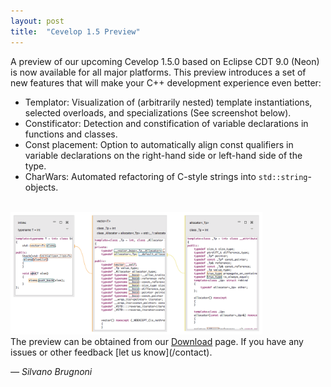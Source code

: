 ```yaml
---
layout: post
title:  "Cevelop 1.5 Preview"
---
```

A preview of our upcoming Cevelop 1.5.0 based on Eclipse CDT 9.0 (Neon) is now available for all major platforms. This preview introduces a set of new features that will make your C++ development experience even better:

* Templator: Visualization of (arbitrarily nested) template instantiations, selected overloads, and specializations (See screenshot below).
* Constificator: Detection and constification of variable declarations in functions and classes.
* Const placement: Option to automatically align const qualifiers in variable declarations on the right-hand side or left-hand side of the type.
* CharWars: Automated refactoring of C-style strings into <code>std::string</code>-objects.

<br/>

<img src="/img/templator-vector.png" class="img-responsive center-block" style="width:80%" alt="Template Instantiation Example">

<br/>
The preview can be obtained from our <a href='/download/'>Download</a> page. If you have any issues or other feedback [let us know](/contact).

<p class="pull-right">
  <em>&mdash; Silvano Brugnoni</em>
</p>
